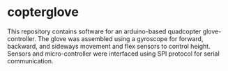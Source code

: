 # copterglove

This repository contains software for an arduino-based quadcopter glove-controller. The glove was assembled using a gyroscope for forward, backward, and sideways movement and flex sensors to control height. Sensors and micro-controller were interfaced using SPI protocol for serial communication.
